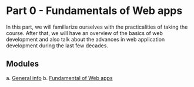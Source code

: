 # Part 0 - Fundamentals of Web apps

In this part, we will familiarize ourselves with the practicalities of taking the course. After that, we will have an overview of the basics of web development and also talk about the advances in web application development during the last few decades.

## Modules

a. [General info](https://fullstackopen.com/en/part0/general_info)
b. [Fundamental of Web apps](https://fullstackopen.com/en/part0/fundamentals_of_web_apps)
